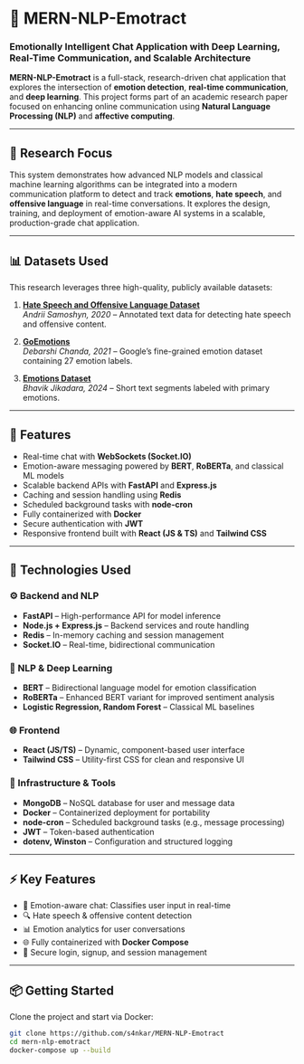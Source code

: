 # 🧠 MERN-NLP-Emotract  
### Emotionally Intelligent Chat Application with Deep Learning, Real-Time Communication, and Scalable Architecture

**MERN-NLP-Emotract** is a full-stack, research-driven chat application that explores the intersection of **emotion detection**, **real-time communication**, and **deep learning**. This project forms part of an academic research paper focused on enhancing online communication using **Natural Language Processing (NLP)** and **affective computing**.

---

## 📰 Research Focus

This system demonstrates how advanced NLP models and classical machine learning algorithms can be integrated into a modern communication platform to detect and track **emotions**, **hate speech**, and **offensive language** in real-time conversations. It explores the design, training, and deployment of emotion-aware AI systems in a scalable, production-grade chat application.

---

## 📊 Datasets Used

This research leverages three high-quality, publicly available datasets:

1. **[Hate Speech and Offensive Language Dataset](https://www.kaggle.com/datasets/mrmorj/hate-speech-and-offensive-language-dataset)**  
   *Andrii Samoshyn, 2020* – Annotated text data for detecting hate speech and offensive content.

2. **[GoEmotions](https://www.kaggle.com/datasets/debarshichanda/goemotions)**  
   *Debarshi Chanda, 2021* – Google’s fine-grained emotion dataset containing 27 emotion labels.

3. **[Emotions Dataset](https://www.kaggle.com/datasets/bhavikjikadara/emotions-dataset)**  
   *Bhavik Jikadara, 2024* – Short text segments labeled with primary emotions.

---

## 🚀 Features

- Real-time chat with **WebSockets (Socket.IO)**
- Emotion-aware messaging powered by **BERT**, **RoBERTa**, and classical ML models
- Scalable backend APIs with **FastAPI** and **Express.js**
- Caching and session handling using **Redis**
- Scheduled background tasks with **node-cron**
- Fully containerized with **Docker**
- Secure authentication with **JWT**
- Responsive frontend built with **React (JS & TS)** and **Tailwind CSS**

---

## 🔧 Technologies Used

### ⚙️ Backend and NLP
- **FastAPI** – High-performance API for model inference
- **Node.js + Express.js** – Backend services and route handling
- **Redis** – In-memory caching and session management
- **Socket.IO** – Real-time, bidirectional communication

### 🤖 NLP & Deep Learning
- **BERT** – Bidirectional language model for emotion classification
- **RoBERTa** – Enhanced BERT variant for improved sentiment analysis
- **Logistic Regression, Random Forest** – Classical ML baselines

### 🌐 Frontend
- **React (JS/TS)** – Dynamic, component-based user interface
- **Tailwind CSS** – Utility-first CSS for clean and responsive UI

### 🐳 Infrastructure & Tools
- **MongoDB** – NoSQL database for user and message data
- **Docker** – Containerized deployment for portability
- **node-cron** – Scheduled background tasks (e.g., message processing)
- **JWT** – Token-based authentication
- **dotenv, Winston** – Configuration and structured logging

---

## ⚡ Key Features

- 🧠 Emotion-aware chat: Classifies user input in real-time
- 🔍 Hate speech & offensive content detection
- 📊 Emotion analytics for user conversations
- 🌐 Fully containerized with **Docker Compose**
- 🔐 Secure login, signup, and session management

---

## 📦 Getting Started

Clone the project and start via Docker:

```bash
git clone https://github.com/s4nkar/MERN-NLP-Emotract
cd mern-nlp-emotract
docker-compose up --build
